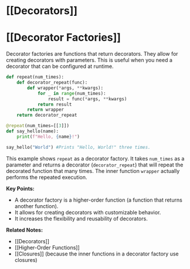 # [[Decorators]]
# [[Decorator Factories]] 
Decorator factories are functions that return decorators.  They allow for creating decorators with parameters.  This is useful when you need a decorator that can be configured at runtime.


```python
def repeat(num_times):
    def decorator_repeat(func):
        def wrapper(*args, **kwargs):
            for _ in range(num_times):
                result = func(*args, **kwargs)
            return result
        return wrapper
    return decorator_repeat

@repeat(num_times=[[3]])
def say_hello(name):
    print(f"Hello, {name}!")

say_hello("World") #Prints "Hello, World!" three times.

```

This example shows `repeat` as a decorator factory. It takes `num_times` as a parameter and returns a decorator (`decorator_repeat`) that will repeat the decorated function that many times.  The inner function `wrapper` actually performs the repeated execution.


**Key Points:**

*   A decorator factory is a higher-order function (a function that returns another function).
*   It allows for creating decorators with customizable behavior.
*   It increases the flexibility and reusability of decorators.


**Related Notes:**

*   [[Decorators]]
*   [[Higher-Order Functions]]
*   [[Closures]] (because the inner functions in a decorator factory use closures)

